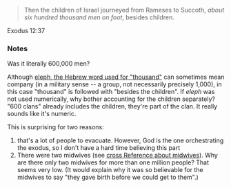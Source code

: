 > Then the children of Israel journeyed from Rameses to Succoth, *about six
> hundred thousand men on foot*, besides children. 

Exodus 12:37

### Notes

Was it literally 600,000 men?

Although
[eleph, the Hebrew word used for "thousand"](https://www.blueletterbible.org/lang/lexicon/lexicon.cfm?Strongs=H505&t=KJV)
can sometimes mean company (in a military sense -- a group, not necessarily
precisely 1,000), in this case "thousand" is followed with "besides the
children". If *eleph* was not used numerically, why bother accounting for the
children separately? "600 clans" already includes the children, they're part of
the clan. It really sounds like it's numeric.

This is surprising for two reasons:

 1. that's a lot of people to evacuate. However, God is the one orchestrating
    the exodus, so I don't have a hard time believing this part
 2. There were two midwives (see [cross Reference about midwives](#2020-01-01)).
    Why are there only two midwives for more than one million people? That seems
    very low. (It would explain why it was so believable for the midwives to say
    "they gave birth before we could get to them".)

